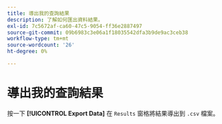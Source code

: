 ```yaml
---
title: 導出我的查詢結果
description: 了解如何匯出資料結果。
exl-id: 7c5672af-ca60-47c5-9054-ff36e2887497
source-git-commit: 09b6983c3e06a1f18035542dfa3b9de9ac3ceb38
workflow-type: tm+mt
source-wordcount: '26'
ht-degree: 0%

---
```


# 導出我的查詢結果

按一下 **[!UICONTROL Export Data]** 在 `Results` 窗格將結果導出到 `.csv` 檔案。
